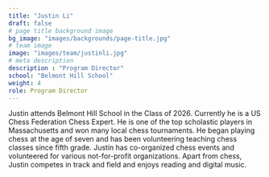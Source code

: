 ```yaml
---
title: "Justin Li"
draft: false
# page title background image
bg_image: "images/backgrounds/page-title.jpg"
# team image
image: "images/team/justinli.jpg"
# meta description
description : "Program Director"
school: "Belmont Hill School"
weight: 4
role: Program Director
---
```

Justin attends Belmont Hill School in the Class of 2026. Currently he is a US Chess Federation Chess Expert. He is one of the top scholastic players in Massachusetts and won many local chess tournaments. He began playing chess at the age of seven and has been volunteering teaching chess classes since fifth grade. Justin has co-organized chess events and volunteered for various not-for-profit organizations. Apart from chess, Justin competes in track and field and enjoys reading and digital music.
